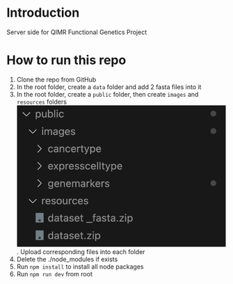 # Introduction
Server side for QIMR Functional Genetics Project 

# How to run this repo
1. Clone the repo from GitHub
2. In the root folder, create a `data` folder and add 2 fasta files into it
3. In the root folder, create a `public` folder, then create `images` and `resources` folders ![file_structure](/fileStructure.png). Upload corresponding files into each folder
4. Delete the ./node_modules if exists
5. Run `npm install` to install all node packages
6. Run `npm run dev` from root
